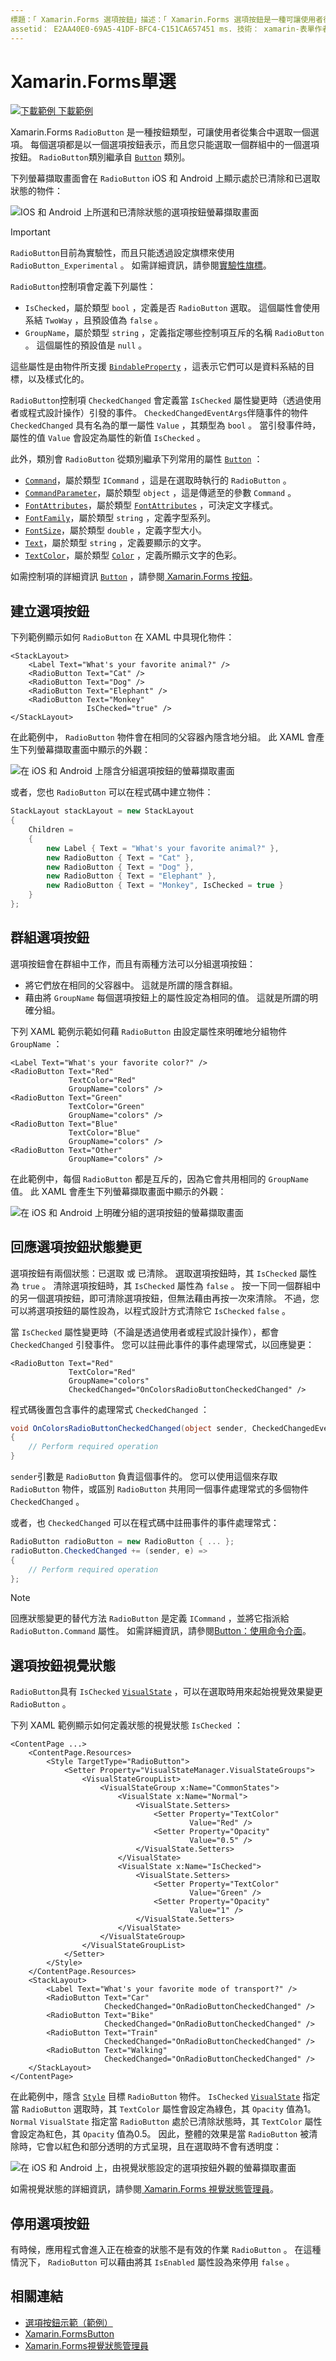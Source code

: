 ```yaml
---
標題：「 Xamarin.Forms 選項按鈕」描述：「 Xamarin.Forms 選項按鈕是一種可讓使用者從集合中選取一個選項的按鈕。 每個選項都是以一個選項按鈕表示，而且您只能選取一個群組中的一個選項按鈕。」
assetid： E2AA40E0-69A5-41DF-BFC4-C151CA657451 ms. 技術： xamarin-表單作者： davidbritch ms. author： dabritch ms. 日期：03/13/2020 否-loc： [ Xamarin.Forms ， Xamarin.Essentials ]
---
```


# <a name="xamarinforms-radiobutton"></a>Xamarin.Forms單選

[![下載範例 ](~/media/shared/download.png) 下載範例](https://docs.microsoft.com/samples/xamarin/xamarin-forms-samples/userinterface-radiobuttondemos/)

Xamarin.Forms `RadioButton` 是一種按鈕類型，可讓使用者從集合中選取一個選項。 每個選項都是以一個選項按鈕表示，而且您只能選取一個群組中的一個選項按鈕。 `RadioButton`類別繼承自 [`Button`](xref:Xamarin.Forms.Button) 類別。

下列螢幕擷取畫面會在 `RadioButton` iOS 和 Android 上顯示處於已清除和已選取狀態的物件：

![IOS 和 Android 上所選和已清除狀態的選項按鈕螢幕擷取畫面](radiobutton-images/radiobutton-states.png "IOS 和 Android 上的選項按鈕")

> [!IMPORTANT]
> `RadioButton`目前為實驗性，而且只能透過設定旗標來使用 `RadioButton_Experimental` 。 如需詳細資訊，請參閱[實驗性旗標](~/xamarin-forms/internals/experimental-flags.md)。

`RadioButton`控制項會定義下列屬性：

- `IsChecked`，屬於類型 `bool` ，定義是否 `RadioButton` 選取。 這個屬性會使用系結 `TwoWay` ，且預設值為 `false` 。
- `GroupName`，屬於類型 `string` ，定義指定哪些控制項互斥的名稱 `RadioButton` 。 這個屬性的預設值是 `null` 。

這些屬性是由物件所支援 [`BindableProperty`](xref:Xamarin.Forms.BindableProperty) ，這表示它們可以是資料系結的目標，以及樣式化的。

`RadioButton`控制項 `CheckedChanged` 會定義當 `IsChecked` 屬性變更時（透過使用者或程式設計操作）引發的事件。 `CheckedChangedEventArgs`伴隨事件的物件 `CheckedChanged` 具有名為的單一屬性 `Value` ，其類型為 `bool` 。 當引發事件時，屬性的值 `Value` 會設定為屬性的新值 `IsChecked` 。

此外，類別會 `RadioButton` 從類別繼承下列常用的屬性 [`Button`](xref:Xamarin.Forms.Button) ：

- [`Command`](xref:Xamarin.Forms.Button.Command)，屬於類型 `ICommand` ，這是在選取時執行的 `RadioButton` 。
- [`CommandParameter`](xref:Xamarin.Forms.Button.CommandParameter)，屬於類型 `object` ，這是傳遞至的參數 `Command` 。
- [`FontAttributes`](xref:Xamarin.Forms.Button.FontAttributes)，屬於類型 [`FontAttributes`](xref:Xamarin.Forms.FontAttributes) ，可決定文字樣式。
- [`FontFamily`](xref:Xamarin.Forms.Button.FontFamily)，屬於類型 `string` ，定義字型系列。
- [`FontSize`](xref:Xamarin.Forms.Button.FontSize)，屬於類型 `double` ，定義字型大小。
- [`Text`](xref:Xamarin.Forms.Button.Text)，屬於類型 `string` ，定義要顯示的文字。
- [`TextColor`](xref:Xamarin.Forms.Button.TextColor)，屬於類型 [`Color`](xref:Xamarin.Forms.Color) ，定義所顯示文字的色彩。

如需控制項的詳細資訊 [`Button`](xref:Xamarin.Forms.Button) ，請參閱[ Xamarin.Forms 按鈕](~/xamarin-forms/user-interface/button.md)。

## <a name="create-radiobuttons"></a>建立選項按鈕

下列範例顯示如何 `RadioButton` 在 XAML 中具現化物件：

```xaml
<StackLayout>
    <Label Text="What's your favorite animal?" />
    <RadioButton Text="Cat" />
    <RadioButton Text="Dog" />
    <RadioButton Text="Elephant" />
    <RadioButton Text="Monkey"
                 IsChecked="true" />
</StackLayout>
```

在此範例中， `RadioButton` 物件會在相同的父容器內隱含地分組。 此 XAML 會產生下列螢幕擷取畫面中顯示的外觀：

![在 iOS 和 Android 上隱含分組選項按鈕的螢幕擷取畫面](radiobutton-images/radiobuttons.png "在 iOS 和 Android 上以隱含方式分組的選項按鈕")

或者，您也 `RadioButton` 可以在程式碼中建立物件：

```csharp
StackLayout stackLayout = new StackLayout
{
    Children =
    {
        new Label { Text = "What's your favorite animal?" },
        new RadioButton { Text = "Cat" },
        new RadioButton { Text = "Dog" },
        new RadioButton { Text = "Elephant" },
        new RadioButton { Text = "Monkey", IsChecked = true }
    }
};
```

## <a name="group-radiobuttons"></a>群組選項按鈕

選項按鈕會在群組中工作，而且有兩種方法可以分組選項按鈕：

- 將它們放在相同的父容器中。 這就是所謂的隱含群組。
- 藉由將 `GroupName` 每個選項按鈕上的屬性設定為相同的值。 這就是所謂的明確分組。

下列 XAML 範例示範如何藉 `RadioButton` 由設定屬性來明確地分組物件 `GroupName` ：

```xaml
<Label Text="What's your favorite color?" />
<RadioButton Text="Red"
             TextColor="Red"
             GroupName="colors" />
<RadioButton Text="Green"
             TextColor="Green"
             GroupName="colors" />
<RadioButton Text="Blue"
             TextColor="Blue"
             GroupName="colors" />
<RadioButton Text="Other"
             GroupName="colors" />
```

在此範例中，每個 `RadioButton` 都是互斥的，因為它會共用相同的 `GroupName` 值。 此 XAML 會產生下列螢幕擷取畫面中顯示的外觀：

![在 iOS 和 Android 上明確分組的選項按鈕的螢幕擷取畫面](radiobutton-images/grouped-radiobuttons.png "在 iOS 和 Android 上明確分組的選項按鈕")

## <a name="respond-to-a-radiobutton-state-change"></a>回應選項按鈕狀態變更

選項按鈕有兩個狀態：已選取 或 已清除。 選取選項按鈕時，其 `IsChecked` 屬性為 `true` 。 清除選項按鈕時，其 `IsChecked` 屬性為 `false` 。 按一下同一個群組中的另一個選項按鈕，即可清除選項按鈕，但無法藉由再按一次來清除。 不過，您可以將選項按鈕的屬性設為，以程式設計方式清除它 `IsChecked` `false` 。

當 `IsChecked` 屬性變更時（不論是透過使用者或程式設計操作），都會 `CheckedChanged` 引發事件。 您可以註冊此事件的事件處理常式，以回應變更：

```xaml
<RadioButton Text="Red"
             TextColor="Red"
             GroupName="colors"
             CheckedChanged="OnColorsRadioButtonCheckedChanged" />
```

程式碼後置包含事件的處理常式 `CheckedChanged` ：

```csharp
void OnColorsRadioButtonCheckedChanged(object sender, CheckedChangedEventArgs e)
{
    // Perform required operation
}
```

`sender`引數是 `RadioButton` 負責這個事件的。 您可以使用這個來存取 `RadioButton` 物件，或區別 `RadioButton` 共用同一個事件處理常式的多個物件 `CheckedChanged` 。

或者，也 `CheckedChanged` 可以在程式碼中註冊事件的事件處理常式：

```csharp
RadioButton radioButton = new RadioButton { ... };
radioButton.CheckedChanged += (sender, e) =>
{
    // Perform required operation
};
```

> [!NOTE]
> 回應狀態變更的替代方法 `RadioButton` 是定義 `ICommand` ，並將它指派給 `RadioButton.Command` 屬性。 如需詳細資訊，請參閱[Button：使用命令介面](~/xamarin-forms/user-interface/button.md#using-the-command-interface)。

## <a name="radiobutton-visual-states"></a>選項按鈕視覺狀態

`RadioButton`具有 `IsChecked` [`VisualState`](xref:Xamarin.Forms.VisualState) ，可以在選取時用來起始視覺效果變更 `RadioButton` 。

下列 XAML 範例顯示如何定義狀態的視覺狀態 `IsChecked` ：

```xaml
<ContentPage ...>
    <ContentPage.Resources>
        <Style TargetType="RadioButton">
            <Setter Property="VisualStateManager.VisualStateGroups">
                <VisualStateGroupList>
                    <VisualStateGroup x:Name="CommonStates">
                        <VisualState x:Name="Normal">
                            <VisualState.Setters>
                                <Setter Property="TextColor"
                                        Value="Red" />
                                <Setter Property="Opacity"
                                        Value="0.5" />
                            </VisualState.Setters>
                        </VisualState>
                        <VisualState x:Name="IsChecked">
                            <VisualState.Setters>
                                <Setter Property="TextColor"
                                        Value="Green" />
                                <Setter Property="Opacity"
                                        Value="1" />
                            </VisualState.Setters>
                        </VisualState>
                    </VisualStateGroup>
                </VisualStateGroupList>
            </Setter>
        </Style>
    </ContentPage.Resources>
    <StackLayout>
        <Label Text="What's your favorite mode of transport?" />
        <RadioButton Text="Car"
                     CheckedChanged="OnRadioButtonCheckedChanged" />
        <RadioButton Text="Bike"
                     CheckedChanged="OnRadioButtonCheckedChanged" />
        <RadioButton Text="Train"
                     CheckedChanged="OnRadioButtonCheckedChanged" />
        <RadioButton Text="Walking"
                     CheckedChanged="OnRadioButtonCheckedChanged" />
    </StackLayout>
</ContentPage>
```

在此範例中，隱含 [`Style`](xref:Xamarin.Forms.Style) 目標 `RadioButton` 物件。 `IsChecked` [`VisualState`](xref:Xamarin.Forms.VisualState) 指定當 `RadioButton` 選取時，其 `TextColor` 屬性會設定為綠色，其 `Opacity` 值為1。 `Normal` `VisualState` 指定當 `RadioButton` 處於已清除狀態時，其 `TextColor` 屬性會設定為紅色，其 `Opacity` 值為0.5。 因此，整體的效果是當 `RadioButton` 被清除時，它會以紅色和部分透明的方式呈現，且在選取時不會有透明度：

![在 iOS 和 Android 上，由視覺狀態設定的選項按鈕外觀的螢幕擷取畫面](radiobutton-images/ischecked-visualstate.png "IOS 和 Android 上的選項按鈕視覺狀態")

如需視覺狀態的詳細資訊，請參閱[ Xamarin.Forms 視覺狀態管理員](~/xamarin-forms/user-interface/visual-state-manager.md)。

## <a name="disable-a-radiobutton"></a>停用選項按鈕

有時候，應用程式會進入正在檢查的狀態不是有效的作業 `RadioButton` 。 在這種情況下， `RadioButton` 可以藉由將其 `IsEnabled` 屬性設為來停用 `false` 。

## <a name="related-links"></a>相關連結

- [選項按鈕示範（範例）](https://docs.microsoft.com/samples/xamarin/xamarin-forms-samples/userinterface-radiobuttondemos/)
- [Xamarin.FormsButton](~/xamarin-forms/user-interface/button.md)
- [Xamarin.Forms視覺狀態管理員](~/xamarin-forms/user-interface/visual-state-manager.md)
